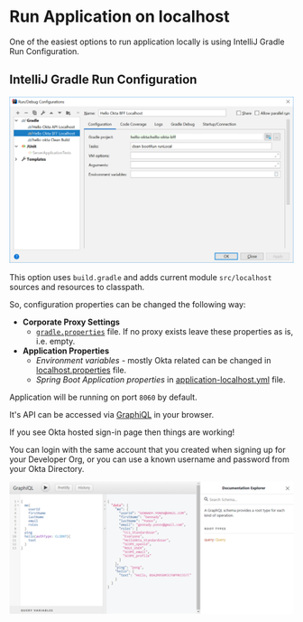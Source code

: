 # Run Application on localhost

One of the easiest options to run application locally is using IntelliJ Gradle Run Configuration.

## IntelliJ Gradle Run Configuration

![IntelliJ Gradle Run Configuration](images/01-Gradle-Run-Configuration.PNG)

This option uses `build.gradle` and adds current module `src/localhost` sources and resources to classpath.

So, configuration properties can be changed the following way:
- **Corporate Proxy Settings** 
    - [`gradle.properties`](../gradle.properties) file. If no proxy exists leave these properties as is, i.e. empty.
- **Application Properties**
    - _Environment variables_ - mostly Okta related can be changed in [localhost.properties](src/localhost/resources/localhost.properties) file.
    - _Spring Boot Application properties_ in [application-localhost.yml](src/localhost/resources/application-localhost.yml) file.

Application will be running on port `8060` by default.
 
It's API can be accessed via [GraphiQL](http://localhost:8060/graphiql) in your browser.

If you see Okta hosted sign-in page then things are working!

You can login with the same account that you created when signing up for your Developer Org, or you can use a known username and password from your Okta Directory.

![GraphiQL](images/02-GraphiQL.PNG)